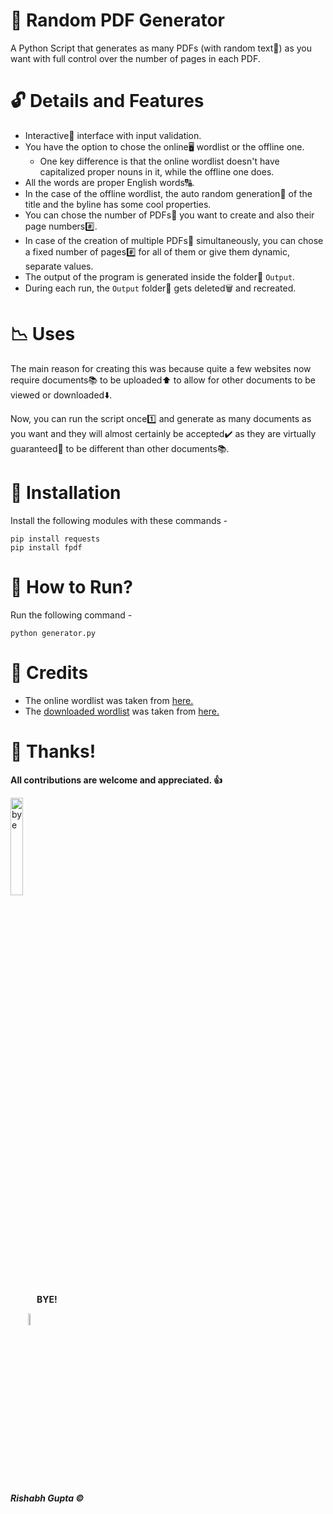 # :closed_book: Random PDF Generator
A Python Script that generates as many PDFs (with random text:scroll:) as you want with full control over the number of pages in each PDF.


# :unlock: Details and Features
* Interactive:brain: interface with input validation.
* You have the option to chose the online:desktop_computer: wordlist or the offline one.
  * One key difference is that the online wordlist doesn't have capitalized proper nouns in it, while the offline one does.
* All the words are proper English words:capital_abcd:.
* In the case of the offline wordlist, the auto random generation:rocket: of the title and the byline has some cool properties.
* You can chose the number of PDFs:notebook: you want to create and also their page numbers:hash:.
* In case of the creation of multiple PDFs:notebook: simultaneously, you can chose a fixed number of pages:hash: for all of them or give them dynamic, separate values.
* The output of the program is generated inside the folder:open_file_folder: ```Output```.
* During each run, the ```Output``` folder:open_file_folder: gets deleted:wastebasket: and recreated. 

# :chart_with_downwards_trend: Uses

The main reason for creating this was because quite a few websites now require documents:books: to be uploaded:arrow_up: to allow for other documents to be viewed or downloaded:arrow_down:. 


Now, you can run the script once:one: and generate as many documents as you want and they will almost certainly be accepted:heavy_check_mark: as they are virtually guaranteed:100: to be different than other documents:books:.


# :wrench: Installation
Install the following modules with these commands - 
```
pip install requests
pip install fpdf
```


# :runner: How to Run?
Run the following command - 
```
python generator.py
```


# :clap: Credits
* The online wordlist was taken from [here.](https://www.mit.edu/~ecprice/wordlist.10000)
* The [downloaded wordlist](words.txt) was taken from [here.](https://svnweb.freebsd.org/csrg/share/dict/words?view=co&content-type=text/plain)


# :pray: Thanks!

**All contributions are welcome and appreciated. :+1:**


<img src="https://media3.giphy.com/media/eN4AxQLFu8gM96uvXd/giphy.gif" alt="bye" width=20% height=20%>

&emsp;&emsp;&emsp;**BYE!**

&emsp;&emsp;<a href="https://github.com/rg089"><img src="https://i.ibb.co/M5Z4dcQ/logo4.png" alt="logo" border="0" width=7% height=7%></a>

***Rishabh Gupta :copyright:***
